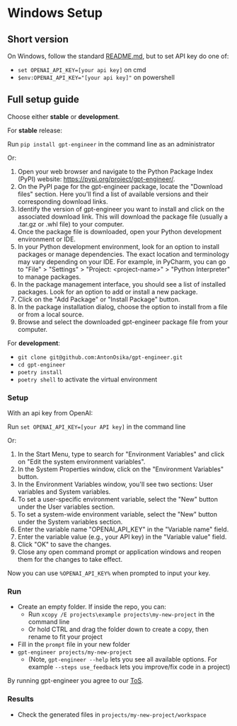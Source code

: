 # Windows Setup
## Short version

On Windows, follow the standard [README.md](./README.md), but to set API key do one of:
- `set OPENAI_API_KEY=[your api key]` on cmd
- `$env:OPENAI_API_KEY="[your api key]"` on powershell

## Full setup guide

Choose either **stable** or **development**.

For **stable** release:

Run `pip install gpt-engineer` in the command line as an administrator

Or:

  1. Open your web browser and navigate to the Python Package Index (PyPI) website: <https://pypi.org/project/gpt-engineer/>.
  2. On the PyPI page for the gpt-engineer package, locate the "Download files" section. Here you'll find a list of available versions and their corresponding download links.
  3. Identify the version of gpt-engineer you want to install and click on the associated download link. This will download the package file (usually a .tar.gz or .whl file) to your computer.
  4. Once the package file is downloaded, open your Python development environment or IDE.
  5. In your Python development environment, look for an option to install packages or manage dependencies. The exact location and terminology may vary depending on your IDE. For example, in PyCharm, you can go to "File" > "Settings" > "Project: \<project-name>" > "Python Interpreter" to manage packages.
  6. In the package management interface, you should see a list of installed packages. Look for an option to add or install a new package.
  7. Click on the "Add Package" or "Install Package" button.
  8. In the package installation dialog, choose the option to install from a file or from a local source.
  9. Browse and select the downloaded gpt-engineer package file from your computer.

For **development**:

- `git clone git@github.com:AntonOsika/gpt-engineer.git`
- `cd gpt-engineer`
- `poetry install`
- `poetry shell` to activate the virtual environment

### Setup

With an api key from OpenAI:

Run `set OPENAI_API_KEY=[your API key]` in the command line

Or:

  1. In the Start Menu, type to search for "Environment Variables" and click on "Edit the system environment variables".
  2. In the System Properties window, click on the "Environment Variables" button.
  3. In the Environment Variables window, you'll see two sections: User variables and System variables.
  4. To set a user-specific environment variable, select the "New" button under the User variables section.
  5. To set a system-wide environment variable, select the "New" button under the System variables section.
  6. Enter the variable name "OPENAI_API_KEY" in the "Variable name" field.
  7. Enter the variable value (e.g., your API key) in the "Variable value" field.
  8. Click "OK" to save the changes.
  9. Close any open command prompt or application windows and reopen them for the changes to take effect.

Now you can use `%OPENAI_API_KEY%` when prompted to input your key.

### Run

- Create an empty folder. If inside the repo, you can:
  - Run `xcopy /E projects\example projects\my-new-project` in the command line
  - Or hold CTRL and drag the folder down to create a copy, then rename to fit your project
- Fill in the `prompt` file in your new folder
- `gpt-engineer projects/my-new-project`
  - (Note, `gpt-engineer --help` lets you see all available options. For example `--steps use_feedback` lets you improve/fix code in a project)

By running gpt-engineer you agree to our [ToS](https://github.com/AntonOsika/gpt-engineer/blob/main/TERMS_OF_USE.md).

### Results

- Check the generated files in `projects/my-new-project/workspace`
